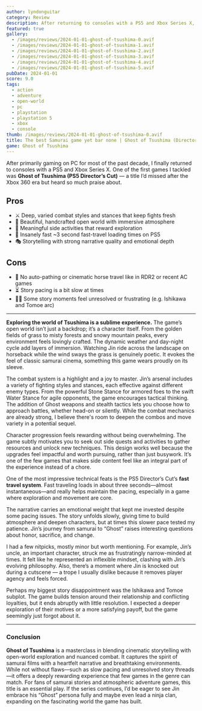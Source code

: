 ```yaml
---
author: lyndonguitar
category: Review
description: After returning to consoles with a PS5 and Xbox Series X, Ghost of Tsushima (PS5 Director’s Cut) offered an immersive samurai tale with beautiful open world, satisfying combat, and meaningful progression.
featured: true
gallery:
  - /images/reviews/2024-01-01-ghost-of-tsushima-0.avif
  - /images/reviews/2024-01-01-ghost-of-tsushima-1.avif
  - /images/reviews/2024-01-01-ghost-of-tsushima-2.avif
  - /images/reviews/2024-01-01-ghost-of-tsushima-3.avif
  - /images/reviews/2024-01-01-ghost-of-tsushima-4.avif
  - /images/reviews/2024-01-01-ghost-of-tsushima-5.avif
pubDate: 2024-01-01
score: 9.0
tags:
  - action
  - adventure
  - open-world
  - pc
  - playstation
  - playstation 5
  - xbox
  - console
thumb: /images/reviews/2024-01-01-ghost-of-tsushima-0.avif
title: The best Samurai game yet bar none | Ghost of Tsushima (Director’s Cut) Review
game: Ghost of Tsushima
---
```


After primarily gaming on PC for most of the past decade, I finally returned to consoles with a PS5 and Xbox Series X. One of the first games I tackled was **Ghost of Tsushima (PS5 Director’s Cut)** — a title I’d missed after the Xbox 360 era but heard so much praise about.

## Pros
- ⚔️ Deep, varied combat styles and stances that keep fights fresh  
- 🌄 Beautiful, handcrafted open world with immersive atmosphere  
- 🧩 Meaningful side activities that reward exploration  
- 🚀 Insanely fast ~3 second fast-travel loading times on PS5  
- 🎭 Storytelling with strong narrative quality and emotional depth  

## Cons
- 🐴 No auto-pathing or cinematic horse travel like in RDR2 or recent AC games  
- ⏳ Story pacing is a bit slow at times  
- 🤦‍♂️ Some story moments feel unresolved or frustrating (e.g. Ishikawa and Tomoe arc)  

---

**Exploring the world of Tsushima is a sublime experience.** The game’s open world isn’t just a backdrop; it’s a character itself. From the golden fields of grass to misty forests and snowy mountain peaks, every environment feels lovingly crafted. The dynamic weather and day-night cycle add layers of immersion. Watching Jin ride across the landscape on horseback while the wind sways the grass is genuinely poetic. It evokes the feel of classic samurai cinema, something this game wears proudly on its sleeve.

The combat system is a highlight and a joy to master. Jin’s arsenal includes a variety of fighting styles and stances, each effective against different enemy types. From the powerful Stone Stance for armored foes to the swift Water Stance for agile opponents, the game encourages tactical thinking. The addition of Ghost weapons and stealth tactics lets you choose how to approach battles, whether head-on or silently. While the combat mechanics are already strong, I believe there's room to deepen the combos and move variety in a potential sequel.

Character progression feels rewarding without being overwhelming. The game subtly motivates you to seek out side quests and activities to gather resources and unlock new techniques. This design works well because the upgrades feel impactful and worth pursuing, rather than just busywork. It’s one of the few games that makes side content feel like an integral part of the experience instead of a chore.

One of the most impressive technical feats is the PS5 Director’s Cut’s **fast travel system**. Fast traveling loads in about three seconds—almost instantaneous—and really helps maintain the pacing, especially in a game where exploration and movement are core.

The narrative carries an emotional weight that kept me invested despite some pacing issues. The story unfolds slowly, giving time to build atmosphere and deepen characters, but at times this slower pace tested my patience. Jin’s journey from samurai to “Ghost” raises interesting questions about honor, sacrifice, and change.

I had a few nitpicks, mostly minor but worth mentioning. For example, Jin’s uncle, an important character, struck me as frustratingly narrow-minded at times. It felt like he represented an inflexible mindset, clashing with Jin’s evolving philosophy. Also, there’s a moment where Jin is knocked out during a cutscene — a trope I usually dislike because it removes player agency and feels forced.

Perhaps my biggest story disappointment was the Ishikawa and Tomoe subplot. The game builds tension around their relationship and conflicting loyalties, but it ends abruptly with little resolution. I expected a deeper exploration of their motives or a more satisfying payoff, but the game seemingly just forgot about it.

---

### Conclusion

**Ghost of Tsushima** is a masterclass in blending cinematic storytelling with open-world exploration and nuanced combat. It captures the spirit of samurai films with a heartfelt narrative and breathtaking environments. While not without flaws—such as slow pacing and unresolved story threads—it offers a deeply rewarding experience that few games in the genre can match. For fans of samurai stories and atmospheric adventure games, this title is an essential play. If the series continues, I’d be eager to see Jin embrace his “Ghost” persona fully and maybe even lead a ninja clan, expanding on the fascinating world the game has built.

